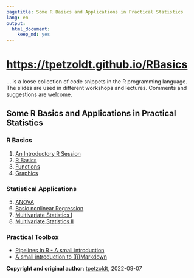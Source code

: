 ```yaml
---
pagetitle: Some R Basics and Applications in Practical Statistics
lang: en
output: 
  html_document: 
    keep_md: yes
---
```


# https://tpetzoldt.github.io/RBasics

... is a loose collection of code snippets in the R programming language. 
The slides are used in different workshops and lectures. 
Comments and suggestions are welcome.

## Some R Basics and Applications in Practical Statistics

### R Basics

1. [An Introductory R Session](https://tpetzoldt.github.io/RBasics/An-Introductory-R-Session.html)
2. [R Basics](https://tpetzoldt.github.io/RBasics/RBasics.html)
3. [Functions](https://tpetzoldt.github.io/RBasics/Functions.html)
4. [Graphics](https://tpetzoldt.github.io/RBasics/Graphics.html)

### Statistical Applications

5. [ANOVA](https://tpetzoldt.github.io/RStatistics/slides-anova.html)
6. [Basic nonlinear Regression](https://tpetzoldt.github.io/RStatistics/nonlinear-regression.html)
7. [Multivariate Statistics I](https://tpetzoldt.github.io/RStatistics/multivar-3d.html)
8. [Multivariate Statistics II](https://tpetzoldt.github.io/RStatistics/multivar-lakes.html)

### Practical Toolbox

* [Pipelines in R - A small introduction](https://tpetzoldt.github.io/RToolbox/pipes-intro)
* [A small introduction to (R)Markdown](https://tpetzoldt.github.io/RToolbox/rmarkdown-intro.html)


**Copyright and original author:** [tpetzoldt](https://github.com/tpetzoldt), 2022-09-07
